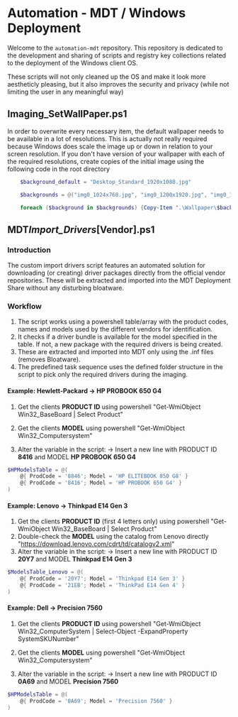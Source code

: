 # Automation - MDT / Windows Deployment

Welcome to the `automation-mdt` repository. This repository is dedicated to the development and sharing of scripts and registry key collections related to the deployment of the Windows client OS.

These scripts will not only cleaned up the OS and make it look more aestheticly pleasing, but it also improves the security and privacy (while not limiting the user in any meaningful way)

## Imaging_SetWallPaper.ps1

In order to overwrite every necessary item, the default wallpaper needs to be available in a lot of resolutions. This is actually not really required because Windows does scale the image up or down in relation to your screen resolution. If you don't have version of your wallpaper with each of the required resolutions, create copies of the initial image using the following code in the root directory

```powershell
    $background_default = "Desktop_Standard_1920x1080.jpg"

    $backgrounds = @("img0_1024x768.jpg", "img0_1200x1920.jpg", "img0_1366x768.jpg", "img0_1600x2560.jpg", "img0_1920x1200.jpg", "img0_2160x3840.jpg", "img0_2560x1600.jpg", "img0_3840x2160.jpg", "img0_768x1024.jpg", "img0_768x1366.jpg")

    foreach ($background in $backgrounds) {Copy-Item ".\Wallpaper\$background_default" ".\Wallpaper\$background"}

```

## MDT*Import_Drivers*[Vendor].ps1

### Introduction

The custom import drivers script features an automated solution for downloading (or creating) driver packages directly from the official vendor repositories.
These will be extracted and imported into the MDT Deployment Share without any disturbing bloatware.

### Workflow

1. The script works using a powershell table/array with the product codes, names and models used by the different vendors for identification.
2. It checks if a driver bundle is available for the model specified in the table. If not, a new package with the required drivers is being created.
3. These are extracted and imported into MDT only using the .inf files (removes Bloatware).
4. The predefined task sequence uses the defined folder structure in the script to pick only the required drivers during the imaging.

#### Example: Hewlett-Packard -> HP PROBOOK 650 G4

1. Get the clients **PRODUCT ID** using powershell "Get-WmiObject Win32_BaseBoard | Select Product"
2. Get the clients **MODEL** using powershell "Get-WmiObject Win32_Computersystem"

3. Alter the variable in the script: -> Insert a new line with PRODUCT ID **8416** and MODEL **HP PROBOOK 650 G4**

```powershell
$HPModelsTable = @(
    @{ ProdCode = '8846'; Model = 'HP ELITEBOOK 850 G8' }
    @{ ProdCode = '8416'; Model = 'HP PROBOOK 650 G4' }
)
```

#### Example: Lenovo -> Thinkpad E14 Gen 3

1. Get the clients **PRODUCT ID** (first 4 letters only) using powershell "Get-WmiObject Win32_BaseBoard | Select Product"
2. Double-check the **MODEL** using the catalog from Lenovo directly "https://download.lenovo.com/cdrt/td/catalogv2.xml"
3. Alter the variable in the script: -> Insert a new line with PRODUCT ID **20Y7** and MODEL **Thinkpad E14 Gen 3**

```powershell
$ModelsTable_Lenovo = @(
    @{ ProdCode = '20Y7'; Model = 'Thinkpad E14 Gen 3' }
    @{ ProdCode = '21EB'; Model = 'ThinkPad E14 Gen 4' }
)
```

#### Example: Dell -> Precision 7560

1. Get the clients **PRODUCT ID** using powershell "Get-WmiObject Win32_ComputerSystem | Select-Object -ExpandProperty SystemSKUNumber"
2. Get the clients **MODEL** using powershell "Get-WmiObject Win32_Computersystem"

3. Alter the variable in the script: -> Insert a new line with PRODUCT ID **0A69** and MODEL **Precision 7560**

```powershell
$HPModelsTable = @(
    @{ ProdCode = '0A69'; Model = 'Precision 7560' }
)
```
